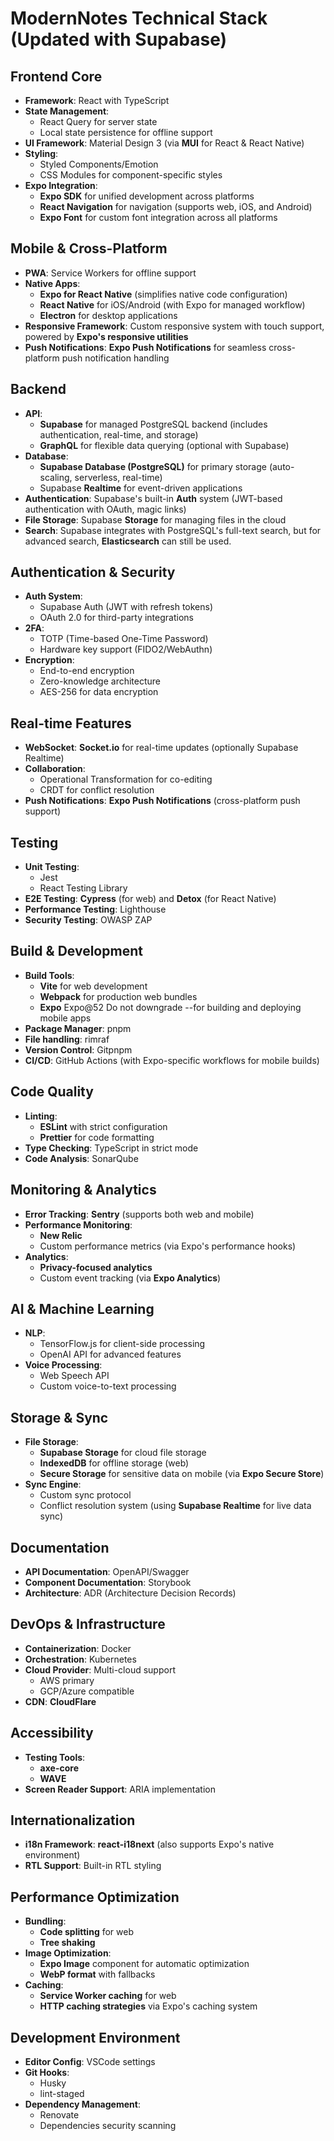 # ModernNotes Technical Stack (Updated with Supabase)

## Frontend Core
- **Framework**: React with TypeScript
- **State Management**: 
  - React Query for server state
  - Local state persistence for offline support
- **UI Framework**: Material Design 3 (via **MUI** for React & React Native)
- **Styling**: 
  - Styled Components/Emotion
  - CSS Modules for component-specific styles
- **Expo Integration**: 
  - **Expo SDK** for unified development across platforms
  - **React Navigation** for navigation (supports web, iOS, and Android)
  - **Expo Font** for custom font integration across all platforms

## Mobile & Cross-Platform
- **PWA**: Service Workers for offline support
- **Native Apps**: 
  - **Expo for React Native** (simplifies native code configuration)
  - **React Native** for iOS/Android (with Expo for managed workflow)
  - **Electron** for desktop applications
- **Responsive Framework**: Custom responsive system with touch support, powered by **Expo's responsive utilities**
- **Push Notifications**: **Expo Push Notifications** for seamless cross-platform push notification handling

## Backend
- **API**: 
  - **Supabase** for managed PostgreSQL backend (includes authentication, real-time, and storage)
  - **GraphQL** for flexible data querying (optional with Supabase)
- **Database**: 
  - **Supabase Database (PostgreSQL)** for primary storage (auto-scaling, serverless, real-time)
  - Supabase **Realtime** for event-driven applications
- **Authentication**: Supabase's built-in **Auth** system (JWT-based authentication with OAuth, magic links)
- **File Storage**: Supabase **Storage** for managing files in the cloud
- **Search**: Supabase integrates with PostgreSQL's full-text search, but for advanced search, **Elasticsearch** can still be used.

## Authentication & Security
- **Auth System**: 
  - Supabase Auth (JWT with refresh tokens)
  - OAuth 2.0 for third-party integrations
- **2FA**: 
  - TOTP (Time-based One-Time Password)
  - Hardware key support (FIDO2/WebAuthn)
- **Encryption**: 
  - End-to-end encryption
  - Zero-knowledge architecture
  - AES-256 for data encryption

## Real-time Features
- **WebSocket**: **Socket.io** for real-time updates (optionally Supabase Realtime)
- **Collaboration**: 
  - Operational Transformation for co-editing
  - CRDT for conflict resolution
- **Push Notifications**: **Expo Push Notifications** (cross-platform push support)

## Testing
- **Unit Testing**: 
  - Jest
  - React Testing Library
- **E2E Testing**: **Cypress** (for web) and **Detox** (for React Native)
- **Performance Testing**: Lighthouse
- **Security Testing**: OWASP ZAP

## Build & Development
- **Build Tools**: 
  - **Vite** for web development
  - **Webpack** for production web bundles
  - **Expo** Expo@52 Do not downgrade --for building and deploying mobile apps
- **Package Manager**: pnpm
- **File handling**: rimraf
- **Version Control**: Gitpnpm
- **CI/CD**: GitHub Actions (with Expo-specific workflows for mobile builds)

## Code Quality
- **Linting**: 
  - **ESLint** with strict configuration
  - **Prettier** for code formatting
- **Type Checking**: TypeScript in strict mode
- **Code Analysis**: SonarQube

## Monitoring & Analytics
- **Error Tracking**: **Sentry** (supports both web and mobile)
- **Performance Monitoring**: 
  - **New Relic**
  - Custom performance metrics (via Expo's performance hooks)
- **Analytics**: 
  - **Privacy-focused analytics**
  - Custom event tracking (via **Expo Analytics**)

## AI & Machine Learning
- **NLP**: 
  - TensorFlow.js for client-side processing
  - OpenAI API for advanced features
- **Voice Processing**: 
  - Web Speech API
  - Custom voice-to-text processing

## Storage & Sync
- **File Storage**: 
  - **Supabase Storage** for cloud file storage
  - **IndexedDB** for offline storage (web)
  - **Secure Storage** for sensitive data on mobile (via **Expo Secure Store**)
- **Sync Engine**: 
  - Custom sync protocol
  - Conflict resolution system (using **Supabase Realtime** for live data sync)

## Documentation
- **API Documentation**: OpenAPI/Swagger
- **Component Documentation**: Storybook
- **Architecture**: ADR (Architecture Decision Records)

## DevOps & Infrastructure
- **Containerization**: Docker
- **Orchestration**: Kubernetes
- **Cloud Provider**: Multi-cloud support
  - AWS primary
  - GCP/Azure compatible
- **CDN**: **CloudFlare**

## Accessibility
- **Testing Tools**: 
  - **axe-core**
  - **WAVE**
- **Screen Reader Support**: ARIA implementation

## Internationalization
- **i18n Framework**: **react-i18next** (also supports Expo's native environment)
- **RTL Support**: Built-in RTL styling

## Performance Optimization
- **Bundling**: 
  - **Code splitting** for web
  - **Tree shaking**
- **Image Optimization**: 
  - **Expo Image** component for automatic optimization
  - **WebP format** with fallbacks
- **Caching**: 
  - **Service Worker caching** for web
  - **HTTP caching strategies** via Expo's caching system

## Development Environment
- **Editor Config**: VSCode settings
- **Git Hooks**: 
  - Husky
  - lint-staged
- **Dependency Management**: 
  - Renovate
  - Dependencies security scanning
